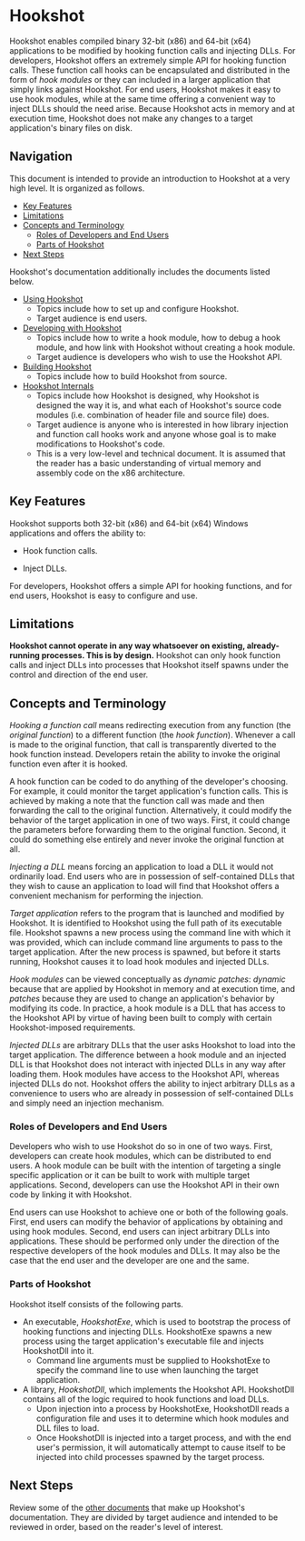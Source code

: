 ﻿# Hookshot

Hookshot enables compiled binary 32-bit (x86) and 64-bit (x64) applications to be modified by hooking function calls and injecting DLLs. For developers, Hookshot offers an extremely simple API for hooking function calls. These function call hooks can be encapsulated and distributed in the form of *hook modules* or they can included in a larger application that simply links against Hookshot. For end users, Hookshot makes it easy to use hook modules, while at the same time offering a convenient way to inject DLLs should the need arise. Because Hookshot acts in memory and at execution time, Hookshot does not make any changes to a target application's binary files on disk.


## Navigation

This document is intended to provide an introduction to Hookshot at a very high level. It is organized as follows.

- [Key Features](#key-features)
- [Limitations](#limitations)
- [Concepts and Terminology](#concepts-and-terminology)
  - [Roles of Developers and End Users](#roles-of-developers-and-end-users)
  - [Parts of Hookshot](#parts-of-hookshot)
- [Next Steps](#next-steps)

Hookshot's documentation additionally includes the documents listed below.

- [Using Hookshot](USERS.md)
  - Topics include how to set up and configure Hookshot.
  - Target audience is end users.
- [Developing with Hookshot](DEVELOPERS.md)
  - Topics include how to write a hook module, how to debug a hook module, and how link with Hookshot without creating a hook module.
  - Target audience is developers who wish to use the Hookshot API.
- [Building Hookshot](BUILD.md)
  - Topics include how to build Hookshot from source.
- [Hookshot Internals](INTERNALS.md)
  - Topics include how Hookshot is designed, why Hookshot is designed the way it is, and what each of Hookshot's source code modules (i.e. combination of header file and source file) does.
  - Target audience is anyone who is interested in how library injection and function call hooks work and anyone whose goal is to make modifications to Hookshot's code.
  - This is a very low-level and technical document. It is assumed that the reader has a basic understanding of virtual memory and assembly code on the x86 architecture.


## Key Features

Hookshot supports both 32-bit (x86) and 64-bit (x64) Windows applications and offers the ability to:

- Hook function calls.

- Inject DLLs.

For developers, Hookshot offers a simple API for hooking functions, and for end users, Hookshot is easy to configure and use.


## Limitations

**Hookshot cannot operate in any way whatsoever on existing, already-running processes. This is by design.**  Hookshot can only hook function calls and inject DLLs into processes that Hookshot itself spawns under the control and direction of the end user.


## Concepts and Terminology

*Hooking a function call* means redirecting execution from any function (the *original function*) to a different function (the *hook function*). Whenever a call is made to the original function, that call is transparently diverted to the hook function instead. Developers retain the ability to invoke the original function even after it is hooked.

A hook function can be coded to do anything of the developer's choosing. For example, it could monitor the target application's function calls. This is achieved by making a note that the function call was made and then forwarding the call to the original function. Alternatively, it could modify the behavior of the target application in one of two ways. First, it could change the parameters before forwarding them to the original function. Second, it could do something else entirely and never invoke the original function at all.

*Injecting a DLL* means forcing an application to load a DLL it would not ordinarily load. End users who are in possession of self-contained DLLs that they wish to cause an application to load will find that Hookshot offers a convenient mechanism for performing the injection.

*Target application* refers to the program that is launched and modified by Hookshot. It is identified to Hookshot using the full path of its executable file. Hookshot spawns a new process using the command line with which it was provided, which can include command line arguments to pass to the target application. After the new process is spawned, but before it starts running, Hookshot causes it to load hook modules and injected DLLs.

*Hook modules* can be viewed conceptually as *dynamic patches*: *dynamic* because  that are applied by Hookshot in memory and at execution time, and *patches* because they are used to change an application's behavior by modifying its code. In practice, a hook module is a DLL that has access to the Hookshot API by virtue of having been built to comply with certain Hookshot-imposed requirements.

*Injected DLLs* are arbitrary DLLs that the user asks Hookshot to load into the target application. The difference between a hook module and an injected DLL is that Hookshot does not interact with injected DLLs in any way after loading them. Hook modules have access to the Hookshot API, whereas injected DLLs do not. Hookshot offers the ability to inject arbitrary DLLs as a convenience to users who are already in possession of self-contained DLLs and simply need an injection mechanism.


### Roles of Developers and End Users

Developers who wish to use Hookshot do so in one of two ways. First, developers can create hook modules, which can be distributed to end users. A hook module can be built with the intention of targeting a single specific application or it can be built to work with multiple target applications. Second, developers can use the Hookshot API in their own code by linking it with Hookshot.

End users can use Hookshot to achieve one or both of the following goals. First, end users can modify the behavior of applications by obtaining and using hook modules. Second, end users can inject arbitrary DLLs into applications. These should be performed only under the direction of the respective developers of the hook modules and DLLs. It may also be the case that the end user and the developer are one and the same.


### Parts of Hookshot

Hookshot itself consists of the following parts.
- An executable, *HookshotExe*, which is used to bootstrap the process of hooking functions and injecting DLLs. HookshotExe spawns a new process using the target application's executable file and injects HookshotDll into it.
   - Command line arguments must be supplied to HookshotExe to specify the command line to use when launching the target application.
- A library, *HookshotDll*, which implements the Hookshot API. HookshotDll contains all of the logic required to hook functions and load DLLs.
   - Upon injection into a process by HookshotExe, HookshotDll reads a configuration file and uses it to determine which hook modules and DLL files to load.
   - Once HookshotDll is injected into a target process, and with the end user's permission, it will automatically attempt to cause itself to be injected into child processes spawned by the target process.


## Next Steps

Review some of the [other documents](#navigation) that make up Hookshot's documentation. They are divided by target audience and intended to be reviewed in order, based on the reader's level of interest.
